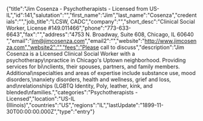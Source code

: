 {"title":"Jim Cosenza - Psychotherapists - Licensed from US-IL","id":141,"salutation":"","first_name":"Jim","last_name":"Cosenza","credentials":"","job_title":"LCSW, CADC","company":"","short_desc":"Clinical Social Worker, License #149.011466","phone":"773-633-6643","fax":"","address":"4753 N. Broadway, Suite 608, Chicago, IL 60640<br>","email":"jim@jimcosenza.com","email2":"","website":"http://www.jimcosenza.com","website2":"","fees":"Please call to discuss","description":"Jim Cosenza is a Licensed Clinical Social Worker with a psychotherapy\npractice in Chicago's Uptown neighborhood. Providing services for bi\nclients, their spouses, partners, and family members.  Additional\nspecialties and areas of expertise include substance use, mood disorders,\nanxiety disorders, health and wellness, grief and loss, and\nrelationships (LGBTQ Identity, Poly, leather, kink, and blended\nfamilies.","categories":"Psychotherapists - Licensed","location":"US-IL (Illinois)","countries":"US","regions":"IL","lastUpdate":"1899-11-30T00:00:00.000Z","type":"entry"}
